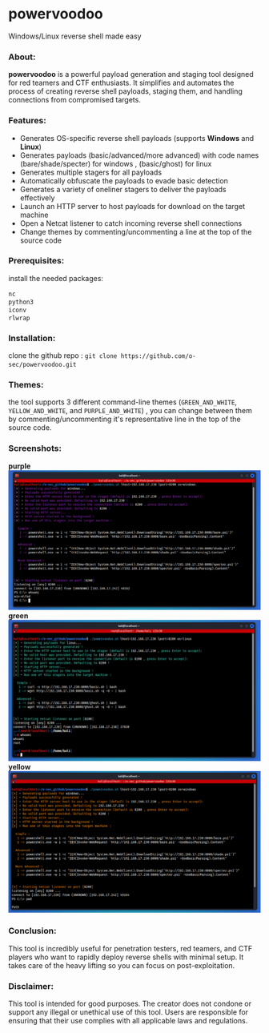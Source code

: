 # powervoodoo
Windows/Linux reverse shell made easy

### About:
**powervoodoo** is a powerful payload generation and staging tool designed for red teamers and CTF enthusiasts. It simplifies and automates the process of creating reverse shell payloads, staging them, and handling connections from compromised targets.


### Features:
-  Generates OS-specific reverse shell payloads (supports **Windows** and **Linux**)
-  Generates payloads (basic/advanced/more advanced) with code names (bare/shade/specter) for windows , (basic/ghost) for linux
-  Generates multiple stagers for all payloads
-  Automatically obfuscate the payloads to evade basic detection
-  Generates a variety of oneliner stagers to deliver the payloads effectively
-  Launch an HTTP server to host payloads for download on the target machine
-  Open a Netcat listener to catch incoming reverse shell connections
-  Change themes by commenting/uncommenting a line at the top of the source code

### Prerequisites:
install the needed packages:
```text
nc
python3
iconv
rlwrap
```
### Installation:
 clone the github repo :
`git clone https://github.com/o-sec/powervoodoo.git `

### Themes:
the tool supports 3 different command-line themes (`GREEN_AND_WHITE`, `YELLOW_AND_WHITE`, and `PURPLE_AND_WHITE`) , you can change between them by commenting/uncommenting it's representative line in the top of the source code.

### Screenshots:
**purple**
<img src='https://raw.githubusercontent.com/o-sec/powervoodoo/main/purple.png' />
**green**
<img src='https://raw.githubusercontent.com/o-sec/powervoodoo/main/green.png' />
**yellow**
<img src='https://raw.githubusercontent.com/o-sec/powervoodoo/main/yellow.png' />

### Conclusion: 
This tool is incredibly useful for penetration testers, red teamers, and CTF players who want to rapidly deploy reverse shells with minimal setup. It takes care of the heavy lifting so you can focus on post-exploitation.

### Disclaimer:
This tool is intended for good purposes. The creator does not condone or support any illegal or unethical use of this tool. Users are responsible for ensuring that their use complies with all applicable laws and regulations.

